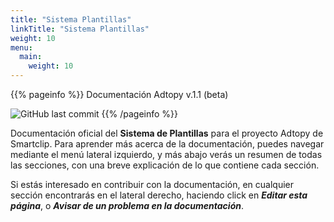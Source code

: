 ```yaml
---
title: "Sistema Plantillas"
linkTitle: "Sistema Plantillas"
weight: 10
menu:
  main:
    weight: 10
---
```


{{% pageinfo %}}
Documentación Adtopy v.1.1 (beta)

![GitHub last commit](https://img.shields.io/github/last-commit/frodriguezsmartclip/docs-adtopy)
{{% /pageinfo %}}

Documentación oficial del **Sistema de Plantillas** para el proyecto Adtopy de Smartclip. Para aprender más acerca de la documentación, puedes navegar mediante el menú lateral izquierdo, y más abajo verás un resumen de todas las secciones, con una breve explicación de lo que contiene cada sección.

Si estás interesado en contribuir con la documentación, en cualquier sección encontrarás en el lateral derecho, haciendo click en ___Editar esta página___, o ___Avisar de un problema en la documentación___.

